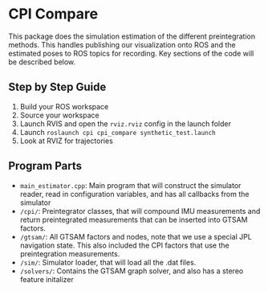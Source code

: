 # CPI Compare

This package does the simulation estimation of the different preintegration methods.
This handles publishing our visualization onto ROS and the estimated poses to ROS topics for recording.
Key sections of the code will be described below.



## Step by Step Guide

1. Build your ROS workspace
2. Source your workspace
3. Launch RVIS and open the `rviz.rviz` config in the launch folder
4. Launch `roslaunch cpi cpi_compare synthetic_test.launch`
5. Look at RVIZ for trajectories


## Program Parts


* `main_estimator.cpp`: Main program that will construct the simulator reader, read in configuration variables, and has all callbacks from the simulator
* `/cpi/`: Preintegrator classes, that will compound IMU measurements and return preintegrated measurements that can be inserted into GTSAM factors.
* `/gtsam/`: All GTSAM factors and nodes, note that we use a special JPL navigation state. This also included the CPI factors that use the preintegration measurements.
* `/sim/`: Simulator loader, that will load all the .dat files.
* `/solvers/`: Contains the GTSAM graph solver, and also has a stereo feature initalizer









